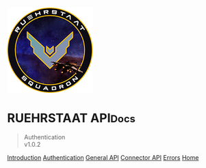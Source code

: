 <!-- _coverpage.md -->

![logo](../../static/Logo200x200.png)

# RUEHRSTAAT API<small>Docs</small>

> Authentication<br>v1.0.2

[Introduction](/api/#api-documentation)
[Authentication](#api-documentation)
[General API](/api/general/#api-documentation)
[Connector API](/api/connector/#api-documentation)
[Errors](/api/errors/#api-documentation)
[Home](/)

